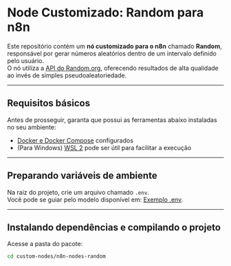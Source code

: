 # Node Customizado: Random para n8n

Este repositório contém um **nó customizado para o n8n** chamado **Random**, responsável por gerar números aleatórios dentro de um intervalo definido pelo usuário.  
O nó utiliza a [API do Random.org](https://www.random.org), oferecendo resultados de alta qualidade ao invés de simples pseudoaleatoriedade.

---

## Requisitos básicos

Antes de prosseguir, garanta que possui as ferramentas abaixo instaladas no seu ambiente:

- [Docker e Docker Compose](https://docs.docker.com/get-docker/) configurados
- (Para Windows) [WSL 2](https://learn.microsoft.com/pt-br/windows/wsl/install) pode ser útil para facilitar a execução

---

## Preparando variáveis de ambiente

Na raiz do projeto, crie um arquivo chamado `.env`.  
Você pode se guiar pelo modelo disponível em: [Exemplo .env](./.env).

---

## Instalando dependências e compilando o projeto

Acesse a pasta do pacote:

```bash
cd custom-nodes/n8n-nodes-random


